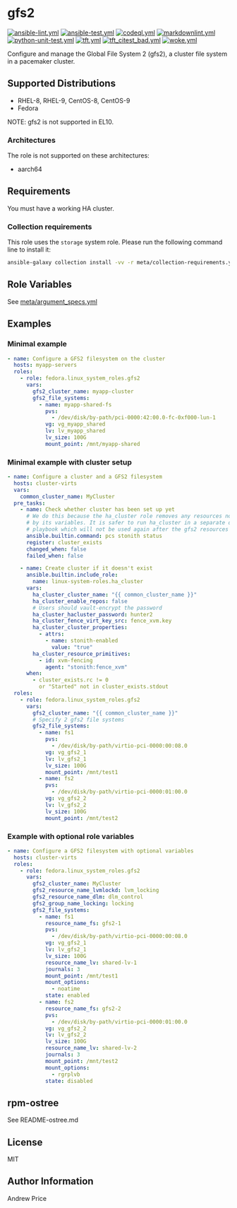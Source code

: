 # gfs2

[![ansible-lint.yml](https://github.com/fedora.linux_system_roles.gfs2/actions/workflows/ansible-lint.yml/badge.svg)](https://github.com/fedora.linux_system_roles.gfs2/actions/workflows/ansible-lint.yml) [![ansible-test.yml](https://github.com/fedora.linux_system_roles.gfs2/actions/workflows/ansible-test.yml/badge.svg)](https://github.com/fedora.linux_system_roles.gfs2/actions/workflows/ansible-test.yml) [![codeql.yml](https://github.com/fedora.linux_system_roles.gfs2/actions/workflows/codeql.yml/badge.svg)](https://github.com/fedora.linux_system_roles.gfs2/actions/workflows/codeql.yml) [![markdownlint.yml](https://github.com/fedora.linux_system_roles.gfs2/actions/workflows/markdownlint.yml/badge.svg)](https://github.com/fedora.linux_system_roles.gfs2/actions/workflows/markdownlint.yml) [![python-unit-test.yml](https://github.com/fedora.linux_system_roles.gfs2/actions/workflows/python-unit-test.yml/badge.svg)](https://github.com/fedora.linux_system_roles.gfs2/actions/workflows/python-unit-test.yml) [![tft.yml](https://github.com/fedora.linux_system_roles.gfs2/actions/workflows/tft.yml/badge.svg)](https://github.com/fedora.linux_system_roles.gfs2/actions/workflows/tft.yml) [![tft_citest_bad.yml](https://github.com/fedora.linux_system_roles.gfs2/actions/workflows/tft_citest_bad.yml/badge.svg)](https://github.com/fedora.linux_system_roles.gfs2/actions/workflows/tft_citest_bad.yml) [![woke.yml](https://github.com/fedora.linux_system_roles.gfs2/actions/workflows/woke.yml/badge.svg)](https://github.com/fedora.linux_system_roles.gfs2/actions/workflows/woke.yml)

Configure and manage the Global File System 2 (gfs2), a cluster file system in a pacemaker cluster.

## Supported Distributions

* RHEL-8, RHEL-9, CentOS-8, CentOS-9
* Fedora

NOTE: gfs2 is not supported in EL10.

### Architectures

The role is not supported on these architectures:

* aarch64

## Requirements

You must have a working HA cluster.

### Collection requirements

This role uses the `storage` system role.  Please run the following command line
to install it:

```bash
ansible-galaxy collection install -vv -r meta/collection-requirements.yml
```

## Role Variables

See [meta/argument_specs.yml](meta/argument_specs.yml)

## Examples

### Minimal example

```yaml
- name: Configure a GFS2 filesystem on the cluster
  hosts: myapp-servers
  roles:
    - role: fedora.linux_system_roles.gfs2
      vars:
        gfs2_cluster_name: myapp-cluster
        gfs2_file_systems:
          - name: myapp-shared-fs
            pvs:
              - /dev/disk/by-path/pci-0000:42:00.0-fc-0xf000-lun-1
            vg: vg_myapp_shared
            lv: lv_myapp_shared
            lv_size: 100G
            mount_point: /mnt/myapp-shared
```

### Minimal example with cluster setup

```yaml
- name: Configure a cluster and a GFS2 filesystem
  hosts: cluster-virts
  vars:
    common_cluster_name: MyCluster
  pre_tasks:
    - name: Check whether cluster has been set up yet
      # We do this because the ha_cluster role removes any resources not specified
      # by its variables. It is safer to run ha_cluster in a separate one-off
      # playbook which will not be used again after the gfs2 resources are created.
      ansible.builtin.command: pcs stonith status
      register: cluster_exists
      changed_when: false
      failed_when: false

    - name: Create cluster if it doesn't exist
      ansible.builtin.include_role:
        name: linux-system-roles.ha_cluster
      vars:
        ha_cluster_cluster_name: "{{ common_cluster_name }}"
        ha_cluster_enable_repos: false
        # Users should vault-encrypt the password
        ha_cluster_hacluster_password: hunter2
        ha_cluster_fence_virt_key_src: fence_xvm.key
        ha_cluster_cluster_properties:
          - attrs:
            - name: stonith-enabled
              value: "true"
        ha_cluster_resource_primitives:
          - id: xvm-fencing
            agent: "stonith:fence_xvm"
      when:
        - cluster_exists.rc != 0
          or "Started" not in cluster_exists.stdout
  roles:
    - role: fedora.linux_system_roles.gfs2
      vars:
        gfs2_cluster_name: "{{ common_cluster_name }}"
        # Specify 2 gfs2 file systems
        gfs2_file_systems:
          - name: fs1
            pvs:
              - /dev/disk/by-path/virtio-pci-0000:00:08.0
            vg: vg_gfs2_1
            lv: lv_gfs2_1
            lv_size: 100G
            mount_point: /mnt/test1
          - name: fs2
            pvs:
              - /dev/disk/by-path/virtio-pci-0000:01:00.0
            vg: vg_gfs2_2
            lv: lv_gfs2_2
            lv_size: 100G
            mount_point: /mnt/test2
```

### Example with optional role variables

```yaml
- name: Configure a GFS2 filesystem with optional variables
  hosts: cluster-virts
  roles:
    - role: fedora.linux_system_roles.gfs2
      vars:
        gfs2_cluster_name: MyCluster
        gfs2_resource_name_lvmlockd: lvm_locking
        gfs2_resource_name_dlm: dlm_control
        gfs2_group_name_locking: locking
        gfs2_file_systems:
          - name: fs1
            resource_name_fs: gfs2-1
            pvs:
              - /dev/disk/by-path/virtio-pci-0000:00:08.0
            vg: vg_gfs2_1
            lv: lv_gfs2_1
            lv_size: 100G
            resource_name_lv: shared-lv-1
            journals: 3
            mount_point: /mnt/test1
            mount_options:
              - noatime
            state: enabled
          - name: fs2
            resource_name_fs: gfs2-2
            pvs:
              - /dev/disk/by-path/virtio-pci-0000:01:00.0
            vg: vg_gfs2_2
            lv: lv_gfs2_2
            lv_size: 100G
            resource_name_lv: shared-lv-2
            journals: 3
            mount_point: /mnt/test2
            mount_options:
              - rgrplvb
            state: disabled
```

## rpm-ostree

See README-ostree.md

## License

MIT

## Author Information

Andrew Price
